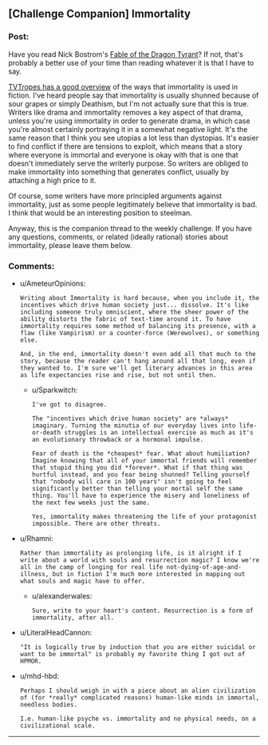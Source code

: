 ## [Challenge Companion] Immortality

### Post:

Have you read Nick Bostrom's [Fable of the Dragon Tyrant](http://www.nickbostrom.com/fable/dragon.html)? If not, that's probably a better use of your time than reading whatever it is that I have to say.

[TVTropes has a good overview](http://tvtropes.org/pmwiki/pmwiki.php/Main/Immortality) of the ways that immortality is used in fiction. I've heard people say that immortality is usually shunned because of sour grapes or simply Deathism, but I'm not actually sure that this is true. Writers like drama and immortality removes a key aspect of that drama, unless you're using immortality in order to generate drama, in which case you're almost certainly portraying it in a somewhat negative light. It's the same reason that I think you see utopias a lot less than dystopias. It's easier to find conflict if there are tensions to exploit, which means that a story where everyone is immortal and everyone is okay with that is one that doesn't immediately serve the writerly purpose. So writers are obliged to make immortality into something that generates conflict, usually by attaching a high price to it.

Of course, some writers have more principled arguments against immortality, just as some people legitimately believe that immortality is bad. I think that would be an interesting position to steelman.

Anyway, this is the companion thread to the weekly challenge. If you have any questions, comments, or related (ideally rational) stories about immortality, please leave them below.

### Comments:

- u/AmeteurOpinions:
  ```
  Writing about Immortality is hard because, when you include it, the incentives which drive human society just... dissolve. It's like including someone truly omniscient, where the sheer power of the ability distorts the fabric of text-time around it. To have immortality requires some method of balancing its presence, with a flaw (like Vampirism) or a counter-force (Werewolves), or something else.

  And, in the end, immortality doesn't even add all that much to the story, because the reader can't hang around all that long, even if they wanted to. I'm sure we'll get literary advances in this area as life expectancies rise and rise, but not until then.
  ```

  - u/Sparkwitch:
    ```
    I've got to disagree.

    The "incentives which drive human society" are *always* imaginary. Turning the minutia of our everyday lives into life-or-death struggles is an intellectual exercise as much as it's an evolutionary throwback or a hormonal impulse.

    Fear of death is the *cheapest* fear. What about humiliation? Imagine knowing that all of your immortal friends will remember that stupid thing you did *forever*. What if that thing was hurtful instead, and you fear being shunned? Telling yourself that "nobody will care in 100 years" isn't going to feel significantly better than telling your mortal self the same thing. You'll have to experience the misery and loneliness of the next few weeks just the same.

    Yes, immortality makes threatening the life of your protagonist impossible. There are other threats.
    ```

- u/Rhamni:
  ```
  Rather than immortality as prolonging life, is it alright if I write about a world with souls and resurrection magic? I know we're all in the camp of longing for real life not-dying-of-age-and-illness, but in fiction I'm much more interested in mapping out what souls and magic have to offer.
  ```

  - u/alexanderwales:
    ```
    Sure, write to your heart's content. Resurrection is a form of immortality, after all.
    ```

- u/LiteralHeadCannon:
  ```
  "It is logically true by induction that you are either suicidal or want to be immortal" is probably my favorite thing I got out of HPMOR.
  ```

- u/mhd-hbd:
  ```
  Perhaps I should weigh in with a piece about an alien civilization of (for *really* complicated reasons) human-like minds in immortal, needless bodies.

  I.e. human-like psyche vs. immortality and no physical needs, on a civilizational scale.
  ```

---

